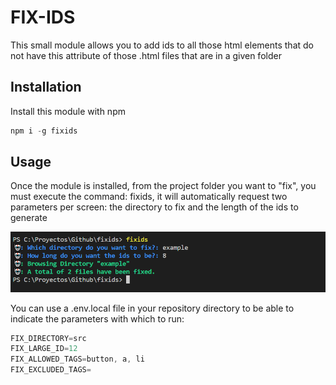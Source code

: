 
# FIX-IDS

This small module allows you to add ids to all those html elements that do not have this attribute of those .html files that are in a given folder

## Installation

Install this module with npm

```javascript
npm i -g fixids
```

## Usage

Once the module is installed, from the project folder you want to "fix", you must execute the command: fixids, it will automatically request two parameters per screen: the directory to fix and the length of the ids to generate

![WABOT](https://github.com/luiscruzga/fixids/blob/main/fixids.png?raw=true)

You can use a .env.local file in your repository directory to be able to indicate the parameters with which to run:

```javascript
FIX_DIRECTORY=src
FIX_LARGE_ID=12
FIX_ALLOWED_TAGS=button, a, li
FIX_EXCLUDED_TAGS=
```
